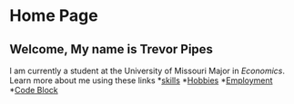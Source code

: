 # Home Page
## Welcome, My name is Trevor Pipes
I am currently a student at the University of Missouri Major in *Economics*.
Learn more about me using these links
*[skills](./skills.md)
*[Hobbies](./hobby.md)
*[Employment](./employment.md)
*[Code Block](./codeblock.md)

